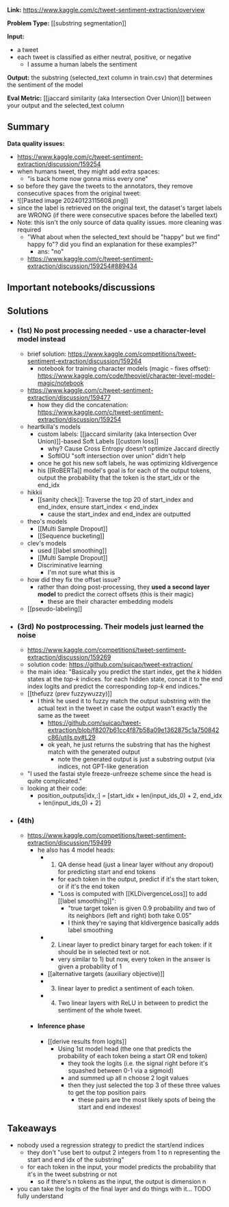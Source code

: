 **Link:** https://www.kaggle.com/c/tweet-sentiment-extraction/overview

**Problem Type:** [[substring segmentation]]

**Input:** 
- a tweet
- each tweet is classified as either neutral, positive, or negative
	- I assume a human labels the sentiment

**Output:** the substring (selected_text column in train.csv) that determines the sentiment of the model

**Eval Metric:** [[jaccard similarity (aka Intersection Over Union)]] between your output and the selected_text column
## Summary

**Data quality issues:**
- https://www.kaggle.com/c/tweet-sentiment-extraction/discussion/159254
- when humans tweet, they might add extra spaces:
	- "is back home now      gonna miss every one"
- so before they gave the tweets to the annotators, they remove consecutive spaces from the original tweet:
- ![[Pasted image 20240123115608.png]]
- since the label is retrieved on the original text, the dataset's target labels are WRONG (if there were consecutive spaces before the labelled text)
- Note: this isn't the only source of data quality issues. more cleaning was required
	- "What about when the selected_text should be "happy" but we find" happy fo"? did you find an explanation for these examples?"
		- ans: "no"
	- https://www.kaggle.com/c/tweet-sentiment-extraction/discussion/159254#889434
## Important notebooks/discussions
## Solutions
- ### (1st) No post processing needed - use a character-level model instead
	- brief solution: https://www.kaggle.com/competitions/tweet-sentiment-extraction/discussion/159264
		- notebook for training character models (magic - fixes offset): https://www.kaggle.com/code/theoviel/character-level-model-magic/notebook
	- https://www.kaggle.com/c/tweet-sentiment-extraction/discussion/159477
		- how they did the concatenation: https://www.kaggle.com/c/tweet-sentiment-extraction/discussion/159254
	- heartkilla's models
		- custom labels: [[jaccard similarity (aka Intersection Over Union)]]-based Soft Labels [[custom loss]]
			- why? Cause Cross Entropy doesn’t optimize Jaccard directly
			- SoftIOU "soft intersection over union" didn't help
		- once he got his new soft labels, he was optimizing kldivergence 
		- his [[RoBERTa]] model's goal is for each of the output tokens, output the probability that the token is the start_idx or the end_idx
	- hikkii
		- [[sanity check]]: Traverse the top 20 of start_index and end_index, ensure start_index < end_index
			- cause the start_index and end_index are outputted 
	- theo's models
		- [[Multi Sample Dropout]]
		- [[Sequence bucketing]]
	- clev's models
		- used [[label smoothing]] 
		- [[Multi Sample Dropout]]
		- Discriminative learning
			- I'm not sure what this is
	- how did they fix the offset issue?
		- rather than doing post-processing, they **used a second layer model** to predict the correct offsets (this is their magic)
			- these are their character embedding models
	- [[pseudo-labeling]] 
- ### (3rd) No postprocessing. Their models just learned the noise
	- https://www.kaggle.com/competitions/tweet-sentiment-extraction/discussion/159269
	- solution code: https://github.com/suicao/tweet-extraction/
	- the main idea: "Basically you predict the start index, get the _k_ hidden states at the _top-k_ indices. for each hidden state, concat it to the end index logits and predict the corresponding _top-k_ end indices."
	- [[thefuzz (prev fuzzywuzzy)]]
		- I think he used it to fuzzy match the output substring with the actual text in the tweet in case the output wasn't exactly the same as the tweet
			- https://github.com/suicao/tweet-extraction/blob/f8207b61cc4f87b58a09e1362875c1a750842c86/utils.py#L29
			- ok yeah, he just returns the substring that has the highest match with the generated output
				- note the generated output is just a substring output (via indices, not GPT-like generation
	- "I used the fastai style freeze-unfreeze scheme since the head is quite complicated."
	- looking at their code:
		- position_outputs[idx,:] = [start_idx + len(input_ids_0) + 2, end_idx + len(input_ids_0) + 2]
- ### (4th)
	- https://www.kaggle.com/competitions/tweet-sentiment-extraction/discussion/159499
		- he also has 4 model heads:
			- 1) QA dense head (just a linear layer without any dropout) for predicting start and end tokens
				- for each token in the output, predict if it's the start token, or if it's the end token
				- "Loss is computed with [[KLDivergenceLoss]] to add [[label smoothing]]":
					- "true target token is given 0.9 probability and two of its neighbors (left and right) both take 0.05"
					- I think they're saying that kldivergence basically adds label smoothing
			- 2) Linear layer to predict binary target for each token: if it should be in selected text or not.
				- very similar to 1) but now, every token in the answer is given a probability of 1
			- [[alternative targets (auxiliary objective)]]
			- 3) linear layer to predict a sentiment of each token.
			- 4) Two linear layers with ReLU in between to predict the sentiment of the whole tweet.
		- #### Inference phase
			- [[derive results from logits]]
				- Using 1st model head (the one that predicts the probability of each token being a start OR end token)
					- they took the logits (i.e. the signal right before it's squashed between 0-1 via a sigmoid)
					- and summed up all n choose 2 logit values
					- then they just selected the top 3 of these three values to get the top position pairs
						- these pairs are the most likely spots of being the start and end indexes!	
## Takeaways
- nobody used a regression strategy to predict the start/end indices
	- they don't "use bert to output 2 integers from 1 to n representing the start and end idx of the substring"
	- for each token in the input, your model predicts the probability that it's in the tweet substring or not
		- so if there's n tokens as the input, the output is dimension n
- you can take the logits of the final layer and do things with it... TODO fully understand